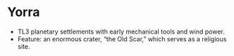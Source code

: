 # Yorra
- TL3 planetary settlements with early mechanical tools and wind power.
- Feature: an enormous crater, “the Old Scar,” which serves as a religious site.
